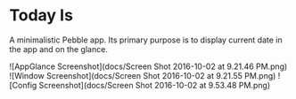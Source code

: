 # Today Is

A minimalistic Pebble app. Its primary purpose is to display current date in the app and on the glance.

![AppGlance Screenshot](docs/Screen Shot 2016-10-02 at 9.21.46 PM.png)
![Window Screenshot](docs/Screen Shot 2016-10-02 at 9.21.55 PM.png)
![Config Screenshot](docs/Screen Shot 2016-10-02 at 9.53.48 PM.png)

